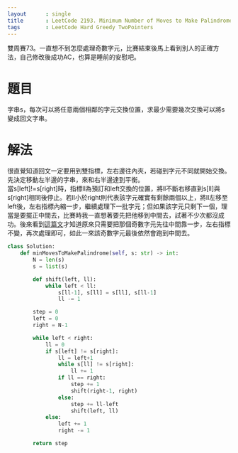 ```yaml
---
layout      : single
title       : LeetCode 2193. Minimum Number of Moves to Make Palindrome
tags 		: LeetCode Hard Greedy TwoPointers
---
```

雙周賽73。一直想不到怎麼處理奇數字元，比賽結束後馬上看到別人的正確方法，自己修改後成功AC，也算是睡前的安慰吧。

# 題目
字串s，每次可以將任意兩個相鄰的字元交換位置，求最少需要幾次交換可以將s變成回文字串。

# 解法
很直覺知道回文一定要用到雙指標，左右邊往內夾，若碰到字元不同就開始交換。  
先決定移動左半邊的字串，來和右半邊達到平衡。  
當s[left]!=s[right]時，指標ll為預訂和left交換的位置，將ll不斷右移直到s[ll]與s[right]相同後停止。若ll小於right則代表該字元確實有剩餘兩個以上，將ll左移至left後，左右指標內縮一步，繼續處理下一批字元；但如果該字元只剩下一個，理當是要擺正中間去，比賽時我一直想著要先把他移到中間去，試著不少次都沒成功。後來看到[這篇文](https://leetcode.com/problems/minimum-number-of-moves-to-make-palindrome/discuss/1821967/Python-2-solutions%3A-O(n2)-and-O(n-log-n)-explained)才知道原來只需要把那個奇數字元先往中間靠一步，左右指標不變，再次處理即可，如此一來該奇數字元最後依然會跑到中間去。

```python
class Solution:
    def minMovesToMakePalindrome(self, s: str) -> int:
        N = len(s)
        s = list(s)

        def shift(left, ll):
            while left < ll:
                s[ll-1], s[ll] = s[ll], s[ll-1]
                ll -= 1

        step = 0
        left = 0
        right = N-1

        while left < right:
            ll = 0
            if s[left] != s[right]:
                ll = left+1
                while s[ll] != s[right]:
                    ll += 1
                if ll == right:
                    step += 1
                    shift(right-1, right)
                else:
                    step += ll-left
                    shift(left, ll)
            else:
                left += 1
                right -= 1

        return step
```
